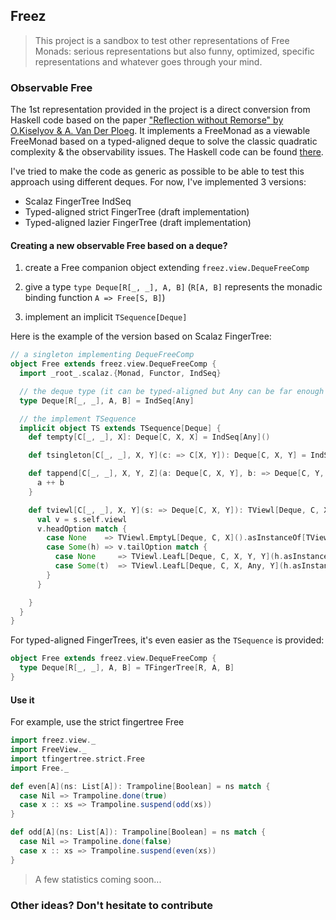 ## Freez

> This project is a sandbox to test other representations of Free Monads: serious representations but also funny, optimized, specific representations and whatever goes through your mind.


### Observable Free

The 1st representation provided in the project is a direct conversion from Haskell code based on the paper ["Reflection without Remorse" by O.Kiselyov & A. Van Der Ploeg](http://homepages.cwi.nl/~ploeg/papers/zseq.pdf). It implements a FreeMonad as a viewable FreeMonad based on a typed-aligned deque to solve the classic quadratic complexity & the observability issues. The Haskell code can be found [there](https://github.com/atzeus/reflectionwithoutremorse).

I've tried to make the code as generic as possible to be able to test this approach using different deques. For now, I've implemented 3 versions:

- Scalaz FingerTree IndSeq
- Typed-aligned strict FingerTree (draft implementation)
- Typed-aligned lazier FingerTree (draft implementation)

#### Creating a new observable Free based on a deque?

1. create a Free companion object extending `freez.view.DequeFreeComp`

2. give a type `type Deque[R[_, _], A, B]` (`R[A, B]` represents the monadic binding function `A => Free[S, B]`)

3. implement an implicit `TSequence[Deque]`


Here is the example of the version based on Scalaz FingerTree:

```scala
// a singleton implementing DequeFreeComp
object Free extends freez.view.DequeFreeComp {
  import _root_.scalaz.{Monad, Functor, IndSeq}

  // the deque type (it can be typed-aligned but Any can be far enough ;))
  type Deque[R[_, _], A, B] = IndSeq[Any]

  // the implement TSequence
  implicit object TS extends TSequence[Deque] {
    def tempty[C[_, _], X]: Deque[C, X, X] = IndSeq[Any]()

    def tsingleton[C[_, _], X, Y](c: => C[X, Y]): Deque[C, X, Y] = IndSeq[Any](c)

    def tappend[C[_, _], X, Y, Z](a: Deque[C, X, Y], b: => Deque[C, Y, Z]): Deque[C, X, Z] = {
      a ++ b
    }

    def tviewl[C[_, _], X, Y](s: => Deque[C, X, Y]): TViewl[Deque, C, X, Y] = {
      val v = s.self.viewl
      v.headOption match {
        case None    => TViewl.EmptyL[Deque, C, X]().asInstanceOf[TViewl[Deque, C, X, Y]]
        case Some(h) => v.tailOption match {
          case None     => TViewl.LeafL[Deque, C, X, Y, Y](h.asInstanceOf[C[X, Y]], () => IndSeq[Any]())
          case Some(t)  => TViewl.LeafL[Deque, C, X, Any, Y](h.asInstanceOf[C[X, Any]], () => new IndSeq(t))
        }
      }

    }
  }
}
```

For typed-aligned FingerTrees, it's even easier as the `TSequence` is provided:

```scala
object Free extends freez.view.DequeFreeComp {
  type Deque[R[_, _], A, B] = TFingerTree[R, A, B]
}
```

#### Use it

For example, use the strict fingertree Free

```scala
import freez.view._
import FreeView._
import tfingertree.strict.Free
import Free._

def even[A](ns: List[A]): Trampoline[Boolean] = ns match {
  case Nil => Trampoline.done(true)
  case x :: xs => Trampoline.suspend(odd(xs))
}

def odd[A](ns: List[A]): Trampoline[Boolean] = ns match {
  case Nil => Trampoline.done(false)
  case x :: xs => Trampoline.suspend(even(xs))
}
```

> A few statistics coming soon...

### Other ideas? Don't hesitate to contribute


